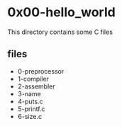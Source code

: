 # 0x00-hello_world

This directory contains some C files

## files

* 0-preprocessor
* 1-compiler
* 2-assembler
* 3-name
* 4-puts.c
* 5-printf.c
* 6-size.c

